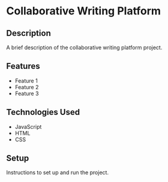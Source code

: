 # Collaborative Writing Platform

## Description

A brief description of the collaborative writing platform project.

## Features

- Feature 1
- Feature 2
- Feature 3

## Technologies Used

- JavaScript
- HTML
- CSS

## Setup

Instructions to set up and run the project.
